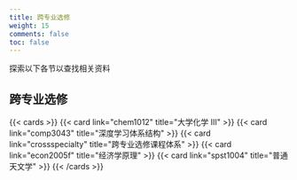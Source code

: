 ```yaml
---
title: 跨专业选修
weight: 15
comments: false
toc: false
---
```

探索以下各节以查找相关资料
## 跨专业选修
<!--more-->
{{< cards >}}
{{< card link="chem1012" title="大学化学 III" >}}
{{< card link="comp3043" title="深度学习体系结构" >}}
{{< card link="crossspecialty" title="跨专业选修课程体系" >}}
{{< card link="econ2005f" title="经济学原理" >}}
{{< card link="spst1004" title="普通天文学" >}}
{{< /cards >}}
